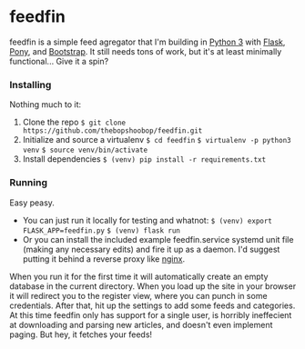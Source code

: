 # feedfin
feedfin is a simple feed agregator that I'm building in [Python 3](https://www.python.org/) with [Flask](http://flask.pocoo.org/), [Pony](https://ponyorm.com/), and [Bootstrap](http://getbootstrap.com/). It still needs tons of work, but it's at least minimally functional... Give it a spin?

### Installing
Nothing much to it:
1. Clone the repo
    `$ git clone https://github.com/thebopshoobop/feedfin.git`
2. Initialize and source a virtualenv
    `$ cd feedfin`
    `$ virtualenv -p python3 venv`
    `$ source venv/bin/activate`
3. Install dependencies
    `$ (venv) pip install -r requirements.txt`

### Running
Easy peasy.

* You can just run it locally for testing and whatnot:
`$ (venv) export FLASK_APP=feedfin.py`
`$ (venv) flask run`
* Or you can install the included example feedfin.service systemd unit file (making any necessary edits) and fire it up as a daemon. I'd suggest putting it behind a reverse proxy like [nginx](https://www.nginx.com/resources/admin-guide/reverse-proxy/).

When you run it for the first time it will automatically create an empty database in the current directory. When you load up the site in your browser it will redirect you to the register view, where you can punch in some credentials. After that, hit up the settings to add some feeds and categories. At this time feedfin only has support for a single user, is horribly ineffecient at downloading and parsing new articles, and doesn't even implement paging. But hey, it fetches your feeds!
